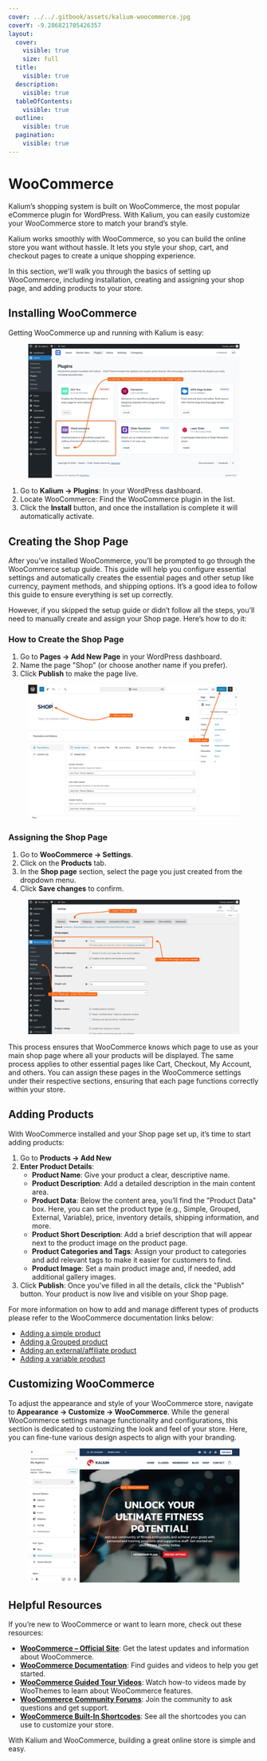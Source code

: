 ```yaml
---
cover: ../../.gitbook/assets/kalium-woocommerce.jpg
coverY: -9.286821705426357
layout:
  cover:
    visible: true
    size: full
  title:
    visible: true
  description:
    visible: true
  tableOfContents:
    visible: true
  outline:
    visible: true
  pagination:
    visible: true
---
```


# WooCommerce

Kalium’s shopping system is built on WooCommerce, the most popular eCommerce plugin for WordPress. With Kalium, you can easily customize your WooCommerce store to match your brand’s style.

Kalium works smoothly with WooCommerce, so you can build the online store you want without hassle. It lets you style your shop, cart, and checkout pages to create a unique shopping experience.&#x20;

In this section, we'll walk you through the basics of setting up WooCommerce, including installation, creating and assigning your shop page, and adding products to your store.

## Installing WooCommerce

Getting WooCommerce up and running with Kalium is easy:

<figure><img src="../../.gitbook/assets/woocommerce-install.jpg" alt=""><figcaption></figcaption></figure>

1. Go to **Kalium -> Plugins**: In your WordPress dashboard.
2. Locate WooCommerce: Find the WooCommerce plugin in the list.
3. Click the **Install** button, and once the installation is complete it will automatically activate.

## Creating the Shop Page

After you’ve installed WooCommerce, you’ll be prompted to go through the WooCommerce setup guide. This guide will help you configure essential settings and automatically creates the essential pages and other setup like currency, payment methods, and shipping options. It’s a good idea to follow this guide to ensure everything is set up correctly.

However, if you skipped the setup guide or didn’t follow all the steps, you’ll need to manually create and assign your Shop page. Here’s how to do it:

### How to Create the Shop Page

1. Go to **Pages -> Add New Page** in your WordPress dashboard.
2. Name the page "Shop" (or choose another name if you prefer).
3. Click **Publish** to make the page live.

<figure><img src="../../.gitbook/assets/woocommerce-create.jpg" alt=""><figcaption></figcaption></figure>

### Assigning the Shop Page

1. Go to **WooCommerce -> Settings**.
2. Click on the **Products** tab.
3. In the **Shop page** section, select the page you just created from the dropdown menu.
4. Click **Save changes** to confirm.

<figure><img src="../../.gitbook/assets/woocommerce-assign.jpg" alt=""><figcaption></figcaption></figure>

This process ensures that WooCommerce knows which page to use as your main shop page where all your products will be displayed. The same process applies to other essential pages like Cart, Checkout, My Account, and others. You can assign these pages in the WooCommerce settings under their respective sections, ensuring that each page functions correctly within your store.

## Adding Products

With WooCommerce installed and your Shop page set up, it’s time to start adding products:

1. Go to **Products -> Add New**
2. **Enter Product Details**:
   * **Product Name**: Give your product a clear, descriptive name.
   * **Product Description**: Add a detailed description in the main content area.
   * **Product Data**: Below the content area, you’ll find the "Product Data" box. Here, you can set the product type (e.g., Simple, Grouped, External, Variable), price, inventory details, shipping information, and more.
   * **Product Short Description**: Add a brief description that will appear next to the product image on the product page.
   * **Product Categories and Tags**: Assign your product to categories and add relevant tags to make it easier for customers to find.
   * **Product Image**: Set a main product image and, if needed, add additional gallery images.
3. Click **Publish**: Once you've filled in all the details, click the "Publish" button. Your product is now live and visible on your Shop page.

For more information on how to add and manage different types of products please refer to the WooCommerce documentation links below:

* [Adding a simple product](https://woocommerce.com/document/managing-products/add-product/#adding-a-simple-product)
* [Adding a Grouped product](https://woocommerce.com/document/managing-products/add-product/#adding-a-grouped-product)
* [Adding an external/affiliate product](https://woocommerce.com/document/managing-products/add-product/#adding-an-external-affiliate-product)
* [Adding a variable product](https://woocommerce.com/document/variable-product/)

## Customizing WooCommerce

To adjust the appearance and style of your WooCommerce store, navigate to **Appearance -> Customize -> WooCommerce**. While the general WooCommerce settings manage functionality and configurations, this section is dedicated to customizing the look and feel of your store. Here, you can fine-tune various design aspects to align with your branding.

<figure><img src="../../.gitbook/assets/woocommerce.jpg" alt=""><figcaption></figcaption></figure>

## Helpful Resources

If you’re new to WooCommerce or want to learn more, check out these resources:

* [**WooCommerce – Official Site**](https://woocommerce.com/): Get the latest updates and information about WooCommerce.
* [**WooCommerce Documentation**](https://docs.woocommerce.com/): Find guides and videos to help you get started.
* [**WooCommerce Guided Tour Videos**](https://woocommerce.com/guided-tour-videos/): Watch how-to videos made by WooThemes to learn about WooCommerce features.
* [**WooCommerce Community Forums**](https://wordpress.org/support/plugin/woocommerce/): Join the community to ask questions and get support.
* [**WooCommerce Built-In Shortcodes**](https://docs.woocommerce.com/document/woocommerce-shortcodes/): See all the shortcodes you can use to customize your store.

With Kalium and WooCommerce, building a great online store is simple and easy.
